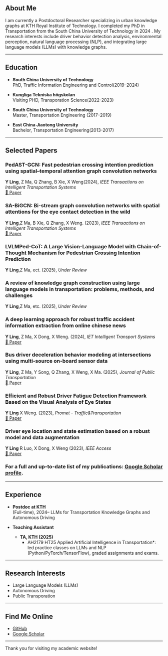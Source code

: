 ## About Me

I am currently a Postdoctoral Researcher specializing in urban knowledge graphs at KTH Royal Institute of Technology. I completed my PhD in Transportation from the South China University of Technology in 2024 .  My research interests include driver behavior detection analysis, environmental perception, natural language processing (NLP), and integrating large language models (LLMs) with knowledge graphs.

---

## Education

- **South China University of Technology**  
  PhD, Traffic Information Engineering and Control(2019–2024)

- **Kungliga Tekniska högskolan**  
  Visiting PHD, Transporation Science(2022-2023) 

- **South China University of Technology**  
  Master, Transportation Engineering (2017–2019)

- **East China Jiaotong University**  
  Bachelor, Transportation Engineering(2013-2017)
  
---

## Selected Papers

### PedAST-GCN: Fast pedestrian crossing intention prediction using spatial–temporal attention graph convolution networks 
**Y Ling**, Z Ma, Q Zhang, B Xie, X Weng(2024), *IEEE Transactions on Intelligent Transportation Systems*  
[📄 Paper](https://ieeexplore.ieee.org/abstract/document/10535049)

### SA-BiGCN: Bi-stream graph convolution networks with spatial attentions for the eye contact detection in the wild 
**Y Ling**,Z Ma, B Xie, Q Zhang, X Weng. (2023), *IEEE Transactions on Intelligent Transportation Systems*   
[📄 Paper](https://ieeexplore.ieee.org/abstract/document/10247099)

### LVLMPed-CoT: A Large Vision-Language Model with Chain-of-Thought Mechanism for Pedestrian Crossing Intention Prediction 
**Y Ling**,Z Ma, ect. (2025), *Under Review*   

### A review of knowledge graph construction using large language models in transportation: problems, methods, and challenges
**Y Ling**,Z Ma, etc. (2025), *Under Review*  


### A deep learning approach for robust traffic accident information extraction from online chinese news
**Y Ling**, Z Ma, X Dong, X Weng. (2024), *IET Intelligent Transport Systems*  
[📄 Paper](https://ietresearch.onlinelibrary.wiley.com/doi/full/10.1049/itr2.12493)

### Bus driver deceleration behavior modeling at intersections using multi-source on-board sensor data
**Y Ling**, Z Ma, Y Song, Q Zhang, X Weng, X Ma. (2025), *Journal of Public Transportation*  
[📄 Paper](https://www.sciencedirect.com/science/article/pii/S1077291X25000086)

### Efficient and Robust Driver Fatigue Detection Framework Based on the Visual Analysis of Eye States 
**Y Ling** X Weng. (2023), *Promet - Traffic&Transportation*  
[📄 Paper](https://hrcak.srce.hr/307625)

### Driver eye location and state estimation based on a robust model and data augmentation 
**Y Ling**  R Luo, X Dong, X Weng (2023), *IEEE Access*  
[📄 Paper](https://ieeexplore.ieee.org/abstract/document/9417185)


### For a full and up-to-date list of my publications: [Google Scholar profile](https://scholar.google.com/citations?user=eK6riUwAAAAJ&hl=en&oi=ao).
---

## Experience

- **Postdoc at KTH**  
   (Full-time), 2024– 
  LLMs for Transportation Knowledge Graphs and Autonomous Driving

- **Teaching Assistant**  

  - **TA, KTH (2025)**  
    * AH2179 HT25 Applied Artificial Intelligence in Transportation*: led practice classes on LLMs and NLP (Python/PyTorch/TensorFlow), graded assignments and exams.  
    
---

## Research Interests

- Large Language Models (LLMs)  
- Autonomous Driving
- Public Transporation
---

## Find Me Online

- [GitHub](https://github.com/lyc2121)  
- [Google Scholar](https://scholar.google.com/citations?user=eK6riUwAAAAJ&hl=en&oi=ao)  

---

Thank you for visiting my academic website!
